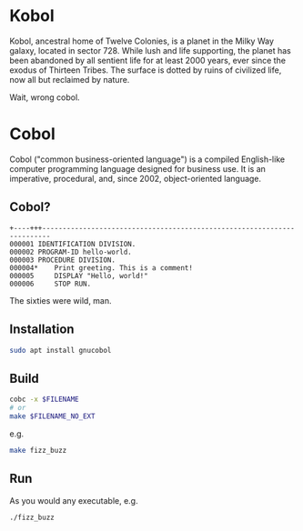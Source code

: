 # Kobol
Kobol, ancestral home of Twelve Colonies, is a planet in the Milky Way galaxy, located in sector 728. While lush and life supporting, the planet has been abandoned by all sentient life for at least 2000 years, ever since the exodus of Thirteen Tribes. The surface is dotted by ruins of civilized life, now all but reclaimed by nature.

Wait, wrong cobol.

# Cobol
Cobol ("common business-oriented language") is a compiled English-like computer programming language designed for business use. It is an imperative, procedural, and, since 2002, object-oriented language.


## Cobol?
```cobol
+----+++------------------------------------------------------------------------
000001 IDENTIFICATION DIVISION.
000002 PROGRAM-ID hello-world.
000003 PROCEDURE DIVISION.
000004*    Print greeting. This is a comment!
000005     DISPLAY "Hello, world!"
000006     STOP RUN.
```

The sixties were wild, man.


## Installation
```bash
sudo apt install gnucobol
```


## Build
```bash
cobc -x $FILENAME
# or
make $FILENAME_NO_EXT
```

e.g.
```bash
make fizz_buzz
```

## Run
As you would any executable, e.g.
```bash
./fizz_buzz
```
